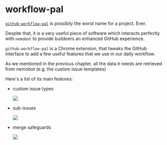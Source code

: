 # workflow-pal

[`github-workflow-pal`](https://github.com/buildo/github-workflow-pal) is possibily the worst name for a project. Ever.

Despite that, it is a very useful piece of software which interacts perfectly with `nemobot` to provide buildoers an enhanced GitHub experience.

`github-workflow-pal` is a Chrome extension, that tweaks the GitHub interface to add a few useful features that we use in our daily workflow.

As we mentioned in the previous chapter, all the data it needs are retrieved from nemobot (e.g. the custom issue templates)

Here's a list of its main features:

- custom issue types

  ![](http://recordit.co/IRJR4E2jx5.gif)
   
- sub-issues

  ![](http://recordit.co/iOY9QF9wBD.gif)
  
- merge safeguards

  ![](http://recordit.co/KY0MMEJZjt.gif)
